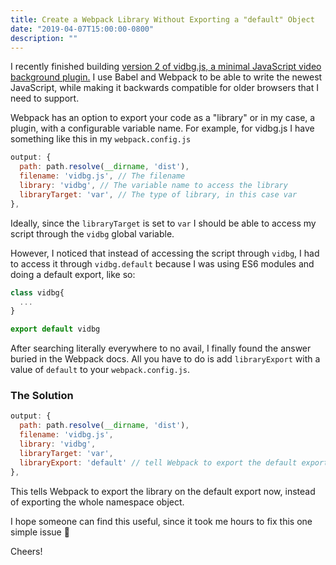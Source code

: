 ```yaml
---
title: Create a Webpack Library Without Exporting a "default" Object
date: "2019-04-07T15:00:00-0800"
description: ""
---
```


I recently finished building [version 2 of vidbg.js, a minimal JavaScript video background plugin.](https://github.com/blakewilson/vidbg) I use Babel and Webpack to be able to write the newest JavaScript, while making it backwards compatible for older browsers that I need to support.

Webpack has an option to export your code as a "library" or in my case, a plugin, with a configurable variable name. For example, for vidbg.js I have something like this in my `webpack.config.js`

```js
output: {
  path: path.resolve(__dirname, 'dist'),
  filename: 'vidbg.js', // The filename
  library: 'vidbg', // The variable name to access the library
  libraryTarget: 'var', // The type of library, in this case var
},
```

Ideally, since the `libraryTarget` is set to `var` I should be able to access my script through the `vidbg` global variable.

However, I noticed that instead of accessing the script through `vidbg`, I had to access it through `vidbg.default` because I was using ES6 modules and doing a default export, like so:

```js
class vidbg{
  ...
}

export default vidbg
```

After searching literally everywhere to no avail, I finally found the answer buried in the Webpack docs. All you have to do is add `libraryExport` with a value of `default` to your `webpack.config.js`.

### The Solution

```js
output: {
  path: path.resolve(__dirname, 'dist'),
  filename: 'vidbg.js',
  library: 'vidbg',
  libraryTarget: 'var',
  libraryExport: 'default' // tell Webpack to export the default export, not the entire namespace object
},
```

This tells Webpack to export the library on the default export now, instead of exporting the whole namespace object.

I hope someone can find this useful, since it took me hours to fix this one simple issue 🤦‍

Cheers!
